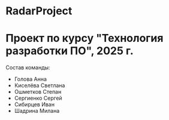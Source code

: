 # RadarProject
# Проект по курсу "Технология разработки ПО", 2025 г.
Состав команды: 
* Голова Анна
* Киселёва Светлана
* Ошметков Степан
* Сергиенко Сергей
* Сибирцев Иван
* Шадрина Милана
